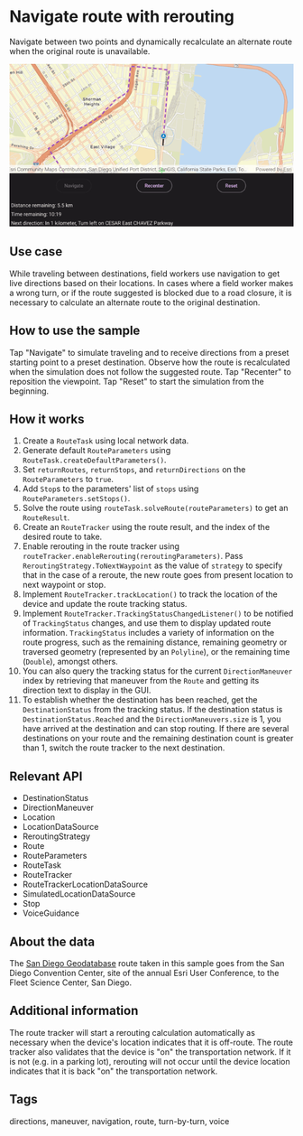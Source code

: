 # Navigate route with rerouting

Navigate between two points and dynamically recalculate an alternate route when the original route is unavailable.

![Image of navigate route with rerouting](navigate-route-with-rerouting.png)

## Use case

While traveling between destinations, field workers use navigation to get live directions based on their locations. In cases where a field worker makes a wrong turn, or if the route suggested is blocked due to a road closure, it is necessary to calculate an alternate route to the original destination.

## How to use the sample

Tap "Navigate" to simulate traveling and to receive directions from a preset starting point to a preset destination. Observe how the route is recalculated when the simulation does not follow the suggested route. Tap "Recenter" to reposition the viewpoint. Tap "Reset" to start the simulation from the beginning.

## How it works

1. Create a `RouteTask` using local network data.
2. Generate default `RouteParameters` using `RouteTask.createDefaultParameters()`.
3. Set `returnRoutes`, `returnStops`, and `returnDirections` on the `RouteParameters` to `true`.
4. Add `Stop`s to the parameters' list of `stops` using `RouteParameters.setStops()`.
5. Solve the route using `routeTask.solveRoute(routeParameters)` to get an `RouteResult`.
6. Create an `RouteTracker` using the route result, and the index of the desired route to take.
7. Enable rerouting in the route tracker using `routeTracker.enableRerouting(reroutingParameters)`. Pass `ReroutingStrategy.ToNextWaypoint` as the value of `strategy` to specify that in the case of a reroute, the new route goes from present location to next waypoint or stop.
8. Implement `RouteTracker.trackLocation()` to track the location of the device and update the route tracking status.
9. Implement `RouteTracker.TrackingStatusChangedListener()` to be notified of `TrackingStatus` changes, and use them to display updated route information. `TrackingStatus` includes a variety of information on the route progress, such as the remaining distance, remaining geometry or traversed geometry (represented by an `Polyline`), or the remaining time (`Double`), amongst others.
10. You can also query the tracking status for the current `DirectionManeuver` index by retrieving that maneuver from the `Route` and getting its direction text to display in the GUI.
11. To establish whether the destination has been reached, get the `DestinationStatus` from the tracking status. If the destination status is `DestinationStatus.Reached` and the `DirectionManeuvers.size` is 1, you have arrived at the destination and can stop routing. If there are several destinations on your route and the remaining destination count is greater than 1, switch the route tracker to the next destination.

## Relevant API

* DestinationStatus
* DirectionManeuver
* Location
* LocationDataSource
* ReroutingStrategy
* Route
* RouteParameters
* RouteTask
* RouteTracker
* RouteTrackerLocationDataSource
* SimulatedLocationDataSource
* Stop
* VoiceGuidance

## About the data

The [San Diego Geodatabase](https://arcgisruntime.maps.arcgis.com/home/item.html?id=df193653ed39449195af0c9725701dca) route taken in this sample goes from the San Diego Convention Center, site of the annual Esri User Conference, to the Fleet Science Center, San Diego.

## Additional information

The route tracker will start a rerouting calculation automatically as necessary when the device's location indicates that it is off-route. The route tracker also validates that the device is "on" the transportation network. If it is not (e.g. in a parking lot), rerouting will not occur until the device location indicates that it is back "on" the transportation network.

## Tags

directions, maneuver, navigation, route, turn-by-turn, voice

